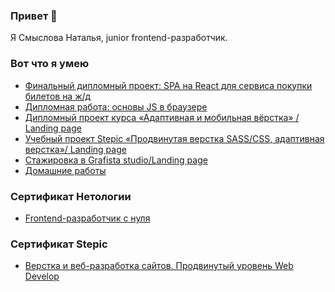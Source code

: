 ### Привет 👋
Я Смыслова Наталья, junior frontend-разработчик.
### Вот что я умею

- [Финальный дипломный проект: SPA на React для сервиса покупки билетов на ж/д](https://github.com/natalia-smyslova/fe-diploma)
- [Дипломная работа: основы JS в браузере](https://github.com/natalia-smyslova/bjs-diplom/tree/master)
- [Дипломный проект курса «Адаптивная и мобильная вёрстка» / Landing page](https://github.com/natalia-smyslova/mq-diplom/tree/main)
- [Учебный проект Stepic «Продвинутая верстка SASS/CSS, адаптивная верстка»/ Landing page](https://github.com/natalia-smyslova/landing-baloons)
- [Стажировка в Grafista studio/Landing page](https://github.com/natalia-smyslova/vegas)
- [Домашние работы](https://github.com/natalia-smyslova/homeworks/tree/main)

### Сертификат Нетологии
- [Frontend-разработчик с нуля](https://netology.ru/backend/api/user/programs/22864/pdf_certificate)

### Сертификат Stepic
- [Верстка и веб-разработка сайтов. Продвинутый
уровень Web Develop](https://stepik.org/certificate/0b7c63aa31418f382050af418a2326c742ade6c8.pdf)
<!--
**natalia-smyslova/natalia-smyslova** is a ✨ _special_ ✨ repository because its `README.md` (this file) appears on your GitHub profile.

Here are some ideas to get you started:

- 🔭 I’m currently working on ...
- 🌱 I’m currently learning ...
- 👯 I’m looking to collaborate on ...
- 🤔 I’m looking for help with ...
- 💬 Ask me about ...
- 📫 How to reach me: ...
- 😄 Pronouns: ...
- ⚡ Fun fact: ...
-->
